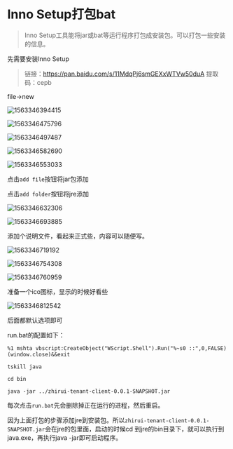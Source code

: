 # Inno Setup打包bat

> Inno Setup工具能将jar或bat等运行程序打包成安装包。可以打包一些安装的信息。

先需要安装Inno Setup

> 链接：https://pan.baidu.com/s/11MdqPj6smGEXxWTVw50duA 
> 提取码：cepb 

file->new

![1563346394415](media/1563346394415.png)



![1563346475796](media/1563346475796.png)

![1563346497487](media/1563346497487.png)

![1563346582690](media/1563346582690.png)

![1563346553033](media/1563346553033.png)

点击`add file`按钮将jar包添加

点击`add folder`按钮将jre添加

![1563346632306](media/1563346632306.png)

![1563346693885](media/1563346693885.png)

添加个说明文件，看起来正式些，内容可以随便写。

![1563346719192](media/1563346719192.png)

![1563346754308](media/1563346754308.png)

![1563346760959](media/1563346760959.png)

准备一个ico图标，显示的时候好看些

![1563346812542](media/1563346812542.png)

后面都默认选项即可



run.bat的配置如下：

```basic
%1 mshta vbscript:CreateObject("WScript.Shell").Run("%~s0 ::",0,FALSE)(window.close)&&exit

tskill java

cd bin

java -jar ../zhirui-tenant-client-0.0.1-SNAPSHOT.jar
```

每次点击`run.bat`先会删除掉正在运行的进程，然后重启。

因为上面打包的步骤添加jre到安装包。所以`zhirui-tenant-client-0.0.1-SNAPSHOT.jar`会在jre的包里面，启动的时候cd 到jre的bin目录下，就可以执行到java.exe，再执行java -jar即可启动程序。